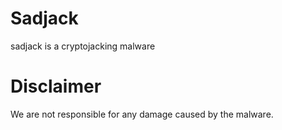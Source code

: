 # Sadjack
sadjack is a cryptojacking malware


# Disclaimer
We are not responsible for any damage caused by the malware.
